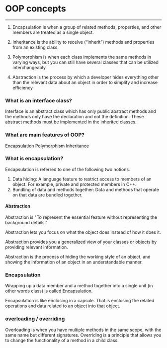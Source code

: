 # OOP concepts  
---
1. Encapsulation is when a group of related methods, properties, and other members are treated as a single object.

2. Inheritance is the ability to receive (“inherit”) methods and properties from an existing class.

3. Polymorphism is when each class implements the same methods in varying ways, but you can still have several classes that can be utilized interchangeably.

4. Abstraction is the process by which a developer hides everything other than the relevant data about an object in order to simplify and increase efficiency


### What is an interface class?
Interface is an abstract class which has only public abstract methods and the methods only have the 
declaration and not the definition. These abstract methods must be implemented in the inherited classes. 

 
### What are main features of OOP?
Encapsulation
Polymorphism
Inheritance

### What is encapsulation?
Encapsulation is referred to one of the following two notions.
1. Data hiding: A language feature to restrict access to members of an object. For example, private and protected members in C++.
2. Bundling of data and methods together: Data and methods that operate on that data are bundled together.

#### Abstraction
Abstraction is "To represent the essential feature without representing the background details."

Abstraction lets you focus on what the object does instead of how it does it.

Abstraction provides you a generalized view of your classes or objects by providing relevant information.

Abstraction is the process of hiding the working style of an object, and showing the information of an object in an understandable manner.

### Encapsulation
Wrapping up a data member and a method together into a single unit (in other words class) is called Encapsulation.

Encapsulation is like enclosing in a capsule. That is enclosing the related operations and data related to an object into that object.

### overloading / overriding
Overloading is when you have multiple methods in the same scope, with the same name but different signatures. Overriding is a principle that allows you to change the functionality of a method in a child class.